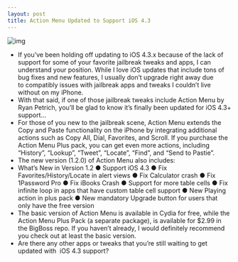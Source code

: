 ```yaml
---
layout: post
title: Action Menu Updated to Support iOS 4.3
---
```

![img](http://media.idownloadblog.com/wp-content/uploads/2011/05/Action-Menu.png)
* If you’ve been holding off updating to iOS 4.3.x because of the lack of support for some of your favorite jailbreak tweaks and apps, I can understand your position. While I love iOS updates that include tons of bug fixes and new features, I usually don’t upgrade right away due to compatibly issues with jailbreak apps and tweaks I couldn’t live without on my iPhone.
* With that said, if one of those jailbreak tweaks include Action Menu by Ryan Petrich, you’ll be glad to know it’s finally been updated for iOS 4.3+ support…
* For those of you new to the jailbreak scene, Action Menu extends the Copy and Paste functionality on the iPhone by integrating additional actions such as Copy All, Dial, Favorites, and Scroll. If you purchase the Action Menu Plus pack, you can get even more actions, including “History”, “Lookup”, “Tweet”, “Locate”, “Find”, and “Send to Pastie”.
* The new version (1.2.0) of Action Menu also includes:
* What’s New in Version 1.2 ● Support iOS 4.3 ● Fix Favorites/History/Locate in alert views ● Fix Calculator crash ● Fix 1Password Pro ● Fix iBooks Crash ● Support for more table cells ● Fix infinite loop in apps that have custom table cell support ● New Playing action in plus pack ● New mandatory Upgrade button for users that only have the free version
* The basic version of Action Menu is available in Cydia for free, while the Action Menu Plus Pack (a separate package), is available for $2.99 in the BigBoss repo. If you haven’t already, I would definitely recommend you check out at least the basic version.
* Are there any other apps or tweaks that you’re still waiting to get updated with  iOS 4.3 support?

